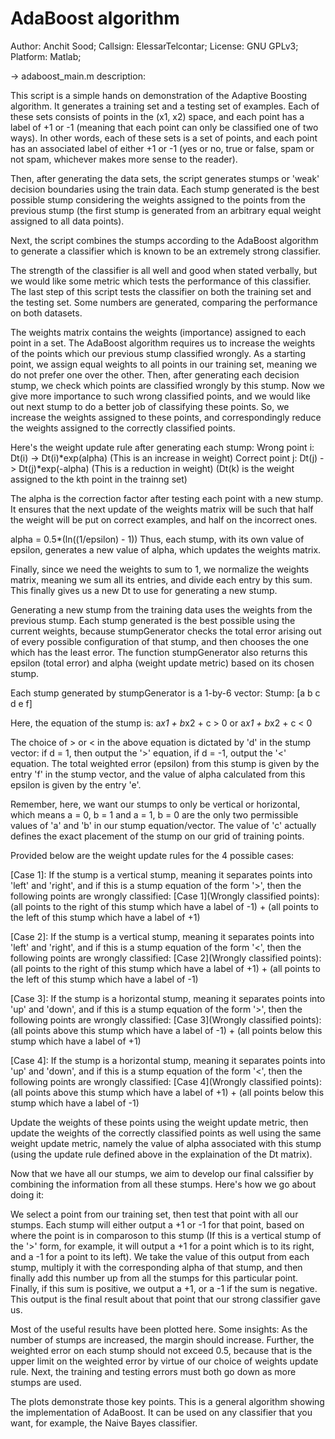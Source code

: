 # AdaBoost algorithm

Author: Anchit Sood;
Callsign: ElessarTelcontar;
License: GNU GPLv3;
Platform: Matlab;


-> adaboost_main.m description:

This script is a simple hands on demonstration of the Adaptive Boosting
algorithm. It generates a training set and a testing set of examples.
Each of these sets consists of points in the (x1, x2) space, and each
point has a label of +1 or -1 (meaning that each point can only be
classified one of two ways). In other words, each of these sets is a set
of points, and each point has an associated label of either +1 or -1 (yes
or no, true or false, spam or not spam, whichever makes more sense to the
reader).

Then, after generating the data sets, the script generates stumps or
'weak' decision boundaries using the train data. Each stump generated is 
the best possible stump considering the weights assigned to the points
from the previous stump (the first stump is generated from an arbitrary
equal weight assigned to all data points).

Next, the script combines the stumps according to the AdaBoost algorithm
to generate a classifier which is known to be an extremely strong
classifier.

The strength of the classifier is all well and good when stated verbally,
but we would like some metric which tests the performance of this
classifier. The last step of this script tests the classifier on both the
training set and the testing set. Some numbers are generated, comparing
the performance on both datasets.



The weights matrix contains the weights (importance) assigned to each point
in a set. The AdaBoost algorithm requires us to increase the weights of
the points which our previous stump classified wrongly. As a starting
point, we assign equal weights to all points in our training set, meaning
we do not prefer one over the other. Then, after generating each decision
stump, we check which points are classified wrongly by this stump. Now we
give more importance to such wrong classified points, and we would like
out next stump to do a better job of classifying these points. So, we
increase the weights assigned to these points, and correspondingly reduce
the weights assigned to the correctly classified points.

Here's the weight update rule after generating each stump:
Wrong point i: Dt(i) -> Dt(i)*exp(alpha)
(This is an increase in weight)
Correct point j: Dt(j) -> Dt(j)*exp(-alpha)
(This is a reduction in weight)
(Dt(k) is the weight assigned to the kth point in the trainng set)

The alpha is the correction factor after testing each point with a new
stump. It ensures that the next update of the weights matrix will be such
that half the weight will be put on correct examples, and half on the
incorrect ones.

alpha = 0.5*(ln((1/epsilon) - 1))
Thus, each stump, with its own value of epsilon, generates a new value of 
alpha, which updates the weights matrix.

Finally, since we need the weights to sum to 1, we
normalize the weights matrix, meaning we sum all its entries, and divide
each entry by this sum. This finally gives us a new Dt to use for
generating a new stump.



Generating a new stump from the training data uses the weights from
the previous stump. Each stump generated is the best possible using
the current weights, because stumpGenerator checks the total error
arising out of every possible configuration of that stump, and then
chooses the one which has the least error. The function
stumpGenerator also returns this epsilon (total error) and alpha
(weight update metric) based on its chosen stump.

Each stump generated by stumpGenerator is a 1-by-6 vector: 
Stump: [a b c d e f]

Here, the equation of the stump is: 
a*x1 + b*x2 + c > 0 or a*x1 + b*x2 + c < 0 
 
The choice of > or < in the above equation is dictated by 'd' in the
stump vector: if d = 1, then output the '>' equation, if d = -1,
output the '<' equation. The total weighted error (epsilon) from this
stump is given by the entry 'f' in the stump vector, and the value of
alpha calculated from this epsilon is given by the entry 'e'.

Remember, here, we want our stumps to only be vertical or horizontal,
which means a = 0, b = 1 and a = 1, b = 0 are the only two
permissible values of 'a' and 'b' in our stump equation/vector. The
value of 'c' actually defines the exact placement of the stump on our
grid of training points.

Provided below are the weight update rules for the 4 possible cases:
 
[Case 1]: If the stump is a vertical stump, meaning it separates
points into 'left' and 'right', and if this is a stump equation of
the form '>', then the following points are wrongly classified:
[Case 1](Wrongly classified points): (all points to the right of this
stump which have a label of -1) + (all points to the left of this
stump which have a label of +1)

[Case 2]: If the stump is a vertical stump, meaning it separates
points into 'left' and 'right', and if this is a stump equation of
the form '<', then the following points are wrongly classified:
[Case 2](Wrongly classified points): (all points to the right of this
stump which have a label of +1) + (all points to the left of this
stump which have a label of -1)

[Case 3]: If the stump is a horizontal stump, meaning it separates
points into 'up' and 'down', and if this is a stump equation of the
form '>', then the following points are wrongly classified:
[Case 3](Wrongly classified points): (all points above this stump
which have a label of -1) + (all points below this stump which have a
label of +1)

[Case 4]: If the stump is a horizontal stump, meaning it separates
points into 'up' and 'down', and if this is a stump equation of the
form '<', then the following points are wrongly classified:
[Case 4](Wrongly classified points): (all points above this stump
which have a label of +1) + (all points below this stump which have a
label of -1)

Update the weights of these points using the weight update metric,
then update the weights of the correctly classified points as well
using the same weight update metric, namely the value of alpha
associated with this stump (using the update rule defined above in
the explaination of the Dt matrix).



Now that we have all our stumps, we aim to develop our final calssifier
by combining the information from all these stumps. Here's how we go
about doing it:

We select a point from our training set, then test that point with all
our stumps. Each stump will either output a +1 or -1 for that point,
based on where the point is in comparoson to this stump (If this is a
vertical stump of the '>' form, for example, it will output a +1 for a
point which is to its right, and a -1 for a point to its left). We take
the value of this output from each stump, multiply it with the
corresponding alpha of that stump, and then finally add this number up
from all the stumps for this particular point. Finally, if this sum is
positive, we output a +1, or a -1 if the sum is negative. This output is
the final result about that point that our strong classifier gave us.

Most of the useful results have been plotted here. Some insights: As the 
number of stumps are increased, the margin should increase. Further, the
weighted error on each stump should not exceed 0.5, because that is the 
upper limit on the weighted error by virtue of our choice of weights 
update rule. Next, the training and testing errors must both go down 
as more stumps are used.

The plots demonstrate those key points. This is a general algorithm 
showing the implementation of AdaBoost. It can be used on any classifier 
that you want, for example, the Naive Bayes classifier.
